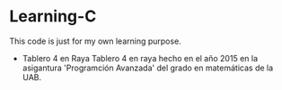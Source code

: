 # Learning-C
This code is just for my own learning purpose.

- Tablero 4 en Raya
  Tablero 4 en raya hecho en el año 2015 en la asigantura 'Programción Avanzada' del grado en matemáticas de la UAB.
